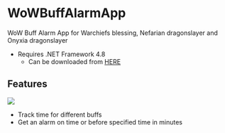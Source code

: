 # WoWBuffAlarmApp
WoW Buff Alarm App for Warchiefs blessing, Nefarian dragonslayer and Onyxia dragonslayer
* Requires .NET Framework 4.8
  * Can be downloaded from [HERE](https://dotnet.microsoft.com/download/dotnet-framework/net48)

## Features
![](https://i.imgur.com/tiutaHZ.png)
* Track time for different buffs
* Get an alarm on time or before specified time in minutes

